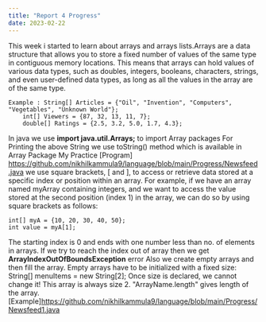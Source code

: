 ```yaml
---
title: "Report 4 Progress"
date: 2023-02-22
---
```

This week i started to learn about arrays and arrays lists.Arrays are a data structure that allows you to store a fixed number of values of the same type in contiguous memory locations. This means that arrays can hold values of various data types, such as doubles, integers, booleans, characters, strings, and even user-defined data types, as long as all the values in the array are of the same type.
```
Example : String[] Articles = {"Oil", "Invention", "Computers", "Vegetables", "Unknown World"};
    int[] Viewers = {87, 32, 13, 11, 7};
    double[] Ratings = {2.5, 3.2, 5.0, 1.7, 4.3};
```
In java we use **import java.util.Arrays;** to import Array packages
For Printing the above String we use toString() method which is available in Array Package
My Practice [Program] https://github.com/nikhilkammula9/language/blob/main/Progress/Newsfeed.java
we use square brackets, [ and ], to access or retrieve data stored at a specific index or position within an array.
For example, if we have an array named myArray containing integers, and we want to access the value stored at the second position (index 1) in the array, we can do so by using square brackets as follows:
```
int[] myA = {10, 20, 30, 40, 50};
int value = myA[1];
```
The starting index is 0 and ends with one number less than no. of elements in arrays.
If we try to reach the index out of array then we get **ArrayIndexOutOfBoundsException** error
Also we create empty arrays and then fill the array. Empty arrays have to be initialized with a fixed size:
String[] menuItems = new String[2];
Once size is declared, we cannot change it! This array is always size 2.
"ArrayName.length" gives length of the array.
[Example]https://github.com/nikhilkammula9/language/blob/main/Progress/Newsfeed1.java



